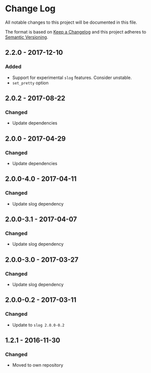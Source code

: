 # Change Log
All notable changes to this project will be documented in this file.

The format is based on [Keep a Changelog](http://keepachangelog.com/)
and this project adheres to [Semantic Versioning](http://semver.org/).

## 2.2.0 - 2017-12-10
### Added

* Support for experimental `slog` features. Consider unstable.
* `set_pretty` option

## 2.0.2 - 2017-08-22
### Changed

* Update dependencies

## 2.0.0 - 2017-04-29
### Changed

* Update dependencies

## 2.0.0-4.0 - 2017-04-11
### Changed

* Update slog dependency

## 2.0.0-3.1 - 2017-04-07
### Changed

* Update slog dependency

## 2.0.0-3.0 - 2017-03-27
### Changed

* Update slog dependency

## 2.0.0-0.2 - 2017-03-11
### Changed

* Update to `slog 2.0.0-0.2`

## 1.2.1 - 2016-11-30
### Changed

* Moved to own repository

